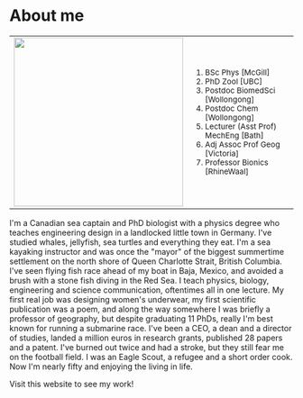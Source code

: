 # About me

<table><tr><td width=300><img src=../images/wil-alt-rhein.jpg width=300></td><td><ol style="font-size: 0.85em;"><li>BSc Phys [McGill]</li><li>PhD Zool [UBC]</li><li>Postdoc BiomedSci [Wollongong]</li><li>Postdoc Chem [Wollongong]</li><li>Lecturer (Asst Prof) MechEng [Bath]</li><li>Adj Assoc Prof Geog [Victoria]</li><li>Professor Bionics [RhineWaal]</li></ol></td></tr></table>


I'm a Canadian sea captain and PhD biologist with a physics degree who teaches engineering design in a landlocked little town in Germany. I've studied whales, jellyfish, sea turtles and everything they eat. I'm a sea kayaking instructor and was once the "mayor" of the biggest summertime settlement on the north shore of Queen Charlotte Strait, British Columbia. I've seen flying fish race ahead of my boat in Baja, Mexico, and avoided a brush with a stone fish diving in the Red Sea. I teach physics, biology, engineering and science communication, oftentimes all in one lecture. My first real job was designing women's underwear, my first scientific publication was a poem, and along the way somewhere I was briefly a professor of geography, but despite graduating 11 PhDs, really I'm best known for running a submarine race. I've been a CEO, a dean and a director of studies, landed a million euros in research grants, published 28 papers and a patent. I've burned out twice and had a stroke, but they still fear me on the football field. I was an Eagle Scout, a refugee and a short order cook. Now I'm nearly fifty and enjoying the living in life.

Visit this website to see my work!

<!-- ## My background

I was born in a nice city called..

## Previous work

I'm a paragraph. Edit the page on Gitlab to add your own text and edit me. I’m a great place for you to tell a story and let your users know a little more about you.​

### Project A

This is an image from an external site:

![This is the image caption](https://images.unsplash.com/photo-1512436991641-6745cdb1723f?ixlib=rb-0.3.5&ixid=eyJhcHBfaWQiOjEyMDd9&s=ad25f4eb5444edddb0c5fb252a7f1dce&auto=format&fit=crop&w=900&q=80)

While this is an image from the assets/images folder. Never use absolute paths (starting with /) when linking local images, always relative.

![This is another caption](../images/sample-photo.jpg) -->
